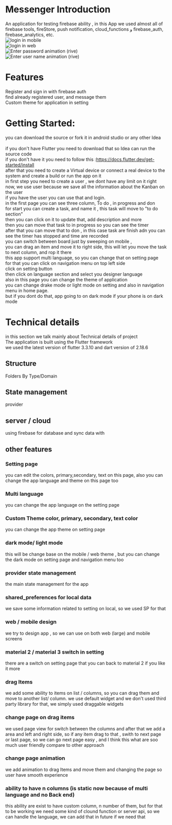 # Messenger Introduction
An application for testing firebase ability , in this App we used almost all of firebase tools, 
fireStore, push notification, cloud_functions و firebase_auth, firebase_analytics, etc.<br />
![login in mobile](https://firebasestorage.googleapis.com/v0/b/flutter-messanger-b99a3.appspot.com/o/Screenshot_1673865508.png?alt=media&token=00aeefa5-386d-49ba-bce5-d67d128b3696)<br />
![login in web](https://firebasestorage.googleapis.com/v0/b/flutter-messanger-b99a3.appspot.com/o/Screenshot_1673865547.png?alt=media&token=90e96205-f236-4f6a-b753-4db3d4885406)<br />
![Enter password animation (rive)](https://firebasestorage.googleapis.com/v0/b/flutter-messanger-b99a3.appspot.com/o/Screenshot_1673865510.png?alt=media&token=4c54f819-a814-449d-905a-bfd5b04264a1)<br />
![Enter user name animation (rive)](https://firebasestorage.googleapis.com/v0/b/flutter-messanger-b99a3.appspot.com/o/Screenshot_1673865514.png?alt=media&token=5788c2cf-f393-443a-8808-b8891a9a8508)<br />


# Features
Register and sign in with firebase auth<br />
find already registered user, and message them<br />
Custom theme for application in setting<br />



# Getting Started:
you can download the source or fork it in android studio or any other Idea<br />  
if you don't have Flutter you need to download that so Idea can run the source code<br />
if you don't have it you need to follow this :https://docs.flutter.dev/get-started/install<br />
after that you need to create a Virtual device or connect a real device to the system and create a build or run the app on it<br />
in first step you need to create a user , we dont have any limit on it right now, we use user because we save all the information about the Kanban on the user<br />
if you have the user you can use that and login.<br />
in the first page you can see three column, To do , in progress and don<br />
for start you can create a task, and name it , this task will move to "to do section"<br />
then you can click on it to update that, add description and more<br />
then you can move that task to in progress so you can see the timer<br />
after that you can move that to don , in this case task are finish adn you can see the timer has stopped and time are recorded<br />
you can switch between board just by sweeping on mobile ,<br />
you can drag an item and move it to right side, this will let you move the task to next column, and rop it there<br />
this app support multi language, so you can change that on setting page<br />
for that you can click on navigation menu on top left side<br />
click on setting button<br />
then click on language section and select you designer language<br />
also in this page you can change the theme of application<br />
you can change drake mode or light mode on setting and also in navigation menu in home page.<br />
but if you dont do that, app going to on dark mode if your phone is on dark mode<br />

# Technical details
in this section we talk mainly about Technical details of project<br />
The application is built using the Flutter framework<br />
we used the latest version of flutter 3.3.10 and dart version of 2.18.6<br />


## Structure
Folders By Type/Domain
## State management
provider
## server / cloud
using firebase for database and sync data with

## other features
### Setting page
you can edit the colors, primary,secondary, text on this page, also you can change the app language and theme on this page too
### Multi language
you can change the app language on the setting page
### Custom Theme color, primary, secondary, text color
you can change the app theme on setting page
### dark mode/ light mode
this will be change base on the mobile / web theme , but you can change the dark mode on setting page and navigation menu too
### provider state management
the main state management for the app
### shared_preferences for local data
we save some information related to setting on local, so we used SP for that
### web / mobile design
we try to design app , so we can use on both web (large) and mobile screens
### material 2 / material 3 switch in setting
there are a switch on setting page that you can back to material 2 if you like it more
### drag Items
we add some ability to items on list / columns, so you can drag them and move to another list/ column. we use default widget and we don't used third party library for that, we simply used draggable widgets
### change page on drag items
we used page view for switch between the columns and after that we add a area and left and right side, so if any item drag to that , swith to next page or last page, so we can go next page easy , and I think this what are soo much user friendly compare to other  approach
### change page animation
we add animation to drag Items and move them and changing the page so user have smooth experience
### ability to have n columns (is static now because of multi language and no Back end)
this ability are exist to have custom column, n number of them, but for that to be working we need some kind of clound function or server api, so we can handle the language, we can add that in future if we need that